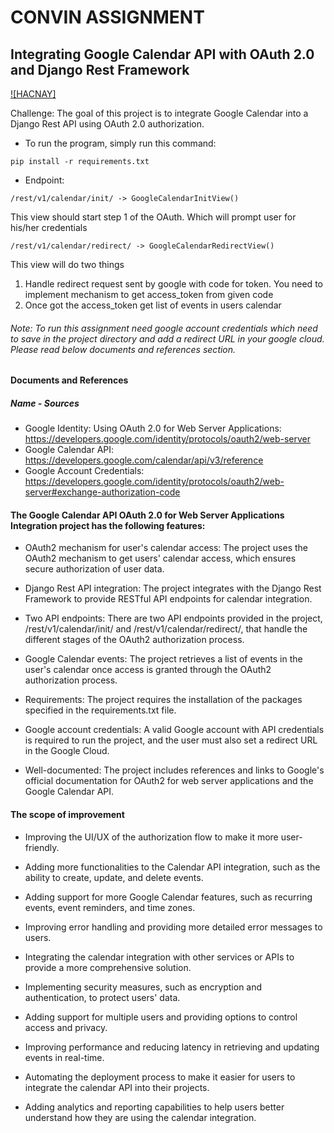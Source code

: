 # CONVIN ASSIGNMENT
## Integrating Google Calendar API with OAuth 2.0 and Django Rest Framework

[![HACNAY]](https://www.linkedin.com/in/hacnay/)



Challenge: The goal of this project is to integrate Google Calendar into a Django Rest API using OAuth 2.0 authorization.

- To run the program, simply run this command:

 ```
 pip install -r requirements.txt
 ```

- Endpoint:
```
/rest/v1/calendar/init/ -> GoogleCalendarInitView()
```
This view should start step 1 of the OAuth. Which will prompt user for his/her credentials

```
/rest/v1/calendar/redirect/ -> GoogleCalendarRedirectView()
```
This view will do two things
1. Handle redirect request sent by google with code for token. You
need to implement mechanism to get access_token from given
code
2. Once got the access_token get list of events in users calendar

###### Note: To run this assignment need google account credentials which need to save in the project directory and add a redirect URL in your google cloud. Please read below documents and references section.

#### Documents and References

##### Name - Sources 

- Google Identity: Using OAuth 2.0 for Web Server Applications: https://developers.google.com/identity/protocols/oauth2/web-server
- Google Calendar API: https://developers.google.com/calendar/api/v3/reference
- Google Account Credentials: https://developers.google.com/identity/protocols/oauth2/web-server#exchange-authorization-code 


[PlDb]: <https://developers.google.com/identity/protocols/oauth2/web-server>
[PlGh]: <https://developers.google.com/calendar/api/v3/reference>
[PlIa]: <https://developers.google.com/identity/protocols/oauth2/web-server#exchange-authorization-codee>
#### The Google Calendar API OAuth 2.0 for Web Server Applications Integration project has the following features:

- OAuth2 mechanism for user's calendar access: The project uses the OAuth2 mechanism to get users' calendar access, which ensures secure authorization of user data.

- Django Rest API integration: The project integrates with the Django Rest Framework to provide RESTful API endpoints for calendar integration.

- Two API endpoints: There are two API endpoints provided in the project, /rest/v1/calendar/init/ and /rest/v1/calendar/redirect/, that handle the different stages of the OAuth2 authorization process.

- Google Calendar events: The project retrieves a list of events in the user's calendar once access is granted through the OAuth2 authorization process.

- Requirements: The project requires the installation of the packages specified in the requirements.txt file.

- Google account credentials: A valid Google account with API credentials is required to run the project, and the user must also set a redirect URL in the Google Cloud.

- Well-documented: The project includes references and links to Google's official documentation for OAuth2 for web server applications and the Google Calendar API.

#### The scope of improvement
- Improving the UI/UX of the authorization flow to make it more user-friendly.

- Adding more functionalities to the Calendar API integration, such as the ability to create, update, and delete events.

- Adding support for more Google Calendar features, such as recurring events, event reminders, and time zones.

- Improving error handling and providing more detailed error messages to users.

- Integrating the calendar integration with other services or APIs to provide a more comprehensive solution.

- Implementing security measures, such as encryption and authentication, to protect users' data.

- Adding support for multiple users and providing options to control access and privacy.

- Improving performance and reducing latency in retrieving and updating events in real-time.

- Automating the deployment process to make it easier for users to integrate the calendar API into their projects.

- Adding analytics and reporting capabilities to help users better understand how they are using the calendar integration.


